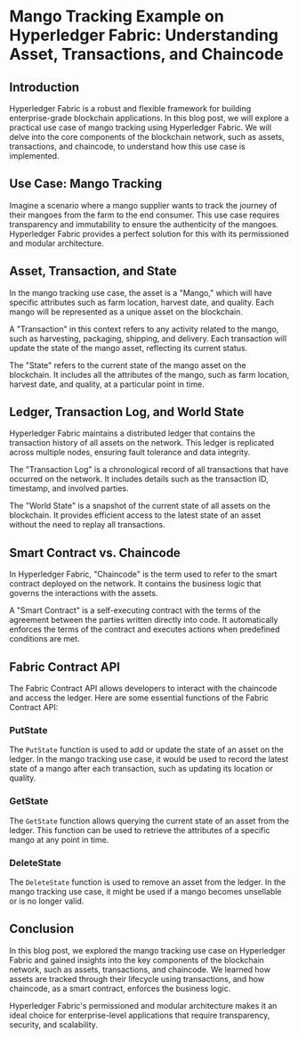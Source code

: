 # Mango Tracking Example on Hyperledger Fabric: Understanding Asset, Transactions, and Chaincode

## Introduction

Hyperledger Fabric is a robust and flexible framework for building enterprise-grade blockchain applications. In this blog post, we will explore a practical use case of mango tracking using Hyperledger Fabric. We will delve into the core components of the blockchain network, such as assets, transactions, and chaincode, to understand how this use case is implemented.

## Use Case: Mango Tracking

Imagine a scenario where a mango supplier wants to track the journey of their mangoes from the farm to the end consumer. This use case requires transparency and immutability to ensure the authenticity of the mangoes. Hyperledger Fabric provides a perfect solution for this with its permissioned and modular architecture.

## Asset, Transaction, and State

In the mango tracking use case, the asset is a "Mango," which will have specific attributes such as farm location, harvest date, and quality. Each mango will be represented as a unique asset on the blockchain.

A "Transaction" in this context refers to any activity related to the mango, such as harvesting, packaging, shipping, and delivery. Each transaction will update the state of the mango asset, reflecting its current status.

The "State" refers to the current state of the mango asset on the blockchain. It includes all the attributes of the mango, such as farm location, harvest date, and quality, at a particular point in time.

## Ledger, Transaction Log, and World State

Hyperledger Fabric maintains a distributed ledger that contains the transaction history of all assets on the network. This ledger is replicated across multiple nodes, ensuring fault tolerance and data integrity.

The "Transaction Log" is a chronological record of all transactions that have occurred on the network. It includes details such as the transaction ID, timestamp, and involved parties.

The "World State" is a snapshot of the current state of all assets on the blockchain. It provides efficient access to the latest state of an asset without the need to replay all transactions.

## Smart Contract vs. Chaincode

In Hyperledger Fabric, "Chaincode" is the term used to refer to the smart contract deployed on the network. It contains the business logic that governs the interactions with the assets.

A "Smart Contract" is a self-executing contract with the terms of the agreement between the parties written directly into code. It automatically enforces the terms of the contract and executes actions when predefined conditions are met.

## Fabric Contract API

The Fabric Contract API allows developers to interact with the chaincode and access the ledger. Here are some essential functions of the Fabric Contract API:

### PutState

The `PutState` function is used to add or update the state of an asset on the ledger. In the mango tracking use case, it would be used to record the latest state of a mango after each transaction, such as updating its location or quality.

### GetState

The `GetState` function allows querying the current state of an asset from the ledger. This function can be used to retrieve the attributes of a specific mango at any point in time.

### DeleteState

The `DeleteState` function is used to remove an asset from the ledger. In the mango tracking use case, it might be used if a mango becomes unsellable or is no longer valid.

## Conclusion

In this blog post, we explored the mango tracking use case on Hyperledger Fabric and gained insights into the key components of the blockchain network, such as assets, transactions, and chaincode. We learned how assets are tracked through their lifecycle using transactions, and how chaincode, as a smart contract, enforces the business logic.

Hyperledger Fabric's permissioned and modular architecture makes it an ideal choice for enterprise-level applications that require transparency, security, and scalability.
